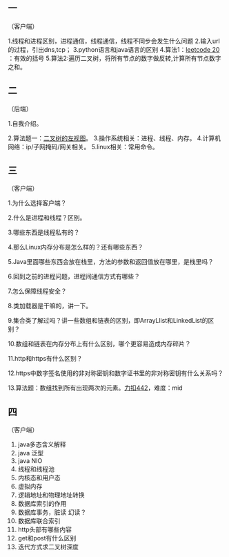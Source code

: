 ## 一

（客户端）

1.线程和进程区别，进程通信，线程通信，线程不同步会发生什么问题
2.输入url的过程，引出dns,tcp；
3.python语言和java语言的区别
4.算法1：[leetcode 20](https://leetcode-cn.com/problems/valid-parentheses/) ：有效的括号
5.算法2:遍历二叉树，将所有节点的数字做反转,计算所有节点数字之和。 



## 二

（后端）

1.自我介绍。

2.算法题一：[二叉树的左视图](https://leetcode-cn.com/problems/binary-tree-right-side-view/)。
3.操作系统相关：进程、线程、内存。
4.计算机网络：ip/子网掩码/网关相关。
5.linux相关：常用命令。





## 三

（客户端）

1.为什么选择客户端？

2.什么是进程和线程？区别。

3.哪些东西是线程私有的？

4.那么Linux内存分布是怎么样的？还有哪些东西？

5.Java里面哪些东西会放在栈里，方法的参数和返回值放在哪里，是栈里吗？

6.回到之前的进程问题，进程间通信方式有哪些？

7.怎么保障线程安全？

8.类加载器是干嘛的，讲一下。

9.集合类了解过吗？讲一些数组和链表的区别，即ArrayLlist和LinkedList的区别？

10.数组和链表在内存分布上有什么区别，哪个更容易造成内存碎片？

11.http和https有什么区别？

12.https中数字签名使用的非对称密钥和数字证书里的非对称密钥有什么关系吗？

13.算法题：数组找到所有出现两次的元素。[力扣442](https://leetcode-cn.com/problems/find-all-duplicates-in-an-array/)，难度：mid



## 四

（客户端）

1. java多态含义解释
2. java 泛型
3. java NIO
4. 线程和线程池
5. 内核态和用户态
6. 虚拟内存
7. 逻辑地址和物理地址转换
8. 数据库索引的作用
9. 数据库事务，脏读 幻读？
10. 数据库联合索引
11. http头部有哪些内容
12. get和post有什么区别
13. 迭代方式求二叉树深度

